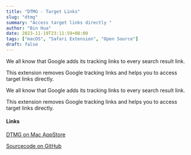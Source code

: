 ```yaml
---
title: "DTMG - Target Links"
slug: "dtmg"
summary: "Access target links directly "
author: "Bin Hua"
date: 2023-11-19T23:11:59+08:00
tags: ["macOS", "Safari Extension", "Open Source"]
draft: false
---
```


We all know that Google adds its tracking links to every search result link.

This extension removes Google tracking links and helps you to access target links directly.

We all know that Google adds its tracking links to every search result link.

This extension removes Google tracking links and helps you to access target links directly.

#### Links

[DTMG on Mac AppStore](https://apps.apple.com/app/dtmg-target-links/id1595441111)

[Sourcecode on GitHub](https://github.com/tourcoder/DTMG)